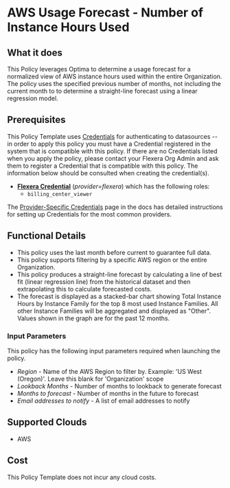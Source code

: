 # AWS Usage Forecast - Number of Instance Hours Used

## What it does

This Policy leverages Optima to determine a usage forecast for a normalized view of AWS instance hours used within the entire Organization. The policy uses the specified previous number of months, not including the current month to to determine a straight-line forecast using a linear regression model.

## Prerequisites

This Policy Template uses [Credentials](https://docs.flexera.com/flexera/EN/Automation/ManagingCredentialsExternal.htm) for authenticating to datasources -- in order to apply this policy you must have a Credential registered in the system that is compatible with this policy. If there are no Credentials listed when you apply the policy, please contact your Flexera Org Admin and ask them to register a Credential that is compatible with this policy. The information below should be consulted when creating the credential(s).

- [**Flexera Credential**](https://docs.flexera.com/flexera/EN/Automation/ProviderCredentials.htm) (*provider=flexera*) which has the following roles:
  - `billing_center_viewer`

The [Provider-Specific Credentials](https://docs.flexera.com/flexera/EN/Automation/ProviderCredentials.htm) page in the docs has detailed instructions for setting up Credentials for the most common providers.

## Functional Details

- This policy uses the last month before current to guarantee full data.
- This policy supports filtering by a specific AWS region or the entire Organization.
- This policy produces a straight-line forecast by calculating a line of best fit (linear regression line) from the historical dataset and then extrapolating this to calculate forecasted costs.
- The forecast is displayed as a stacked-bar chart showing Total Instance Hours by Instance Family for the top 8 most used Instance Families. All other Instance Families will be aggregated and displayed as "Other". Values shown in the graph are for the past 12 months.

### Input Parameters

This policy has the following input parameters required when launching the policy.

- *Region* - Name of the AWS Region to filter by. Example: 'US West (Oregon)'. Leave this blank for 'Organization' scope
- *Lookback Months* - Number of months to lookback to generate forecast
- *Months to forecast* - Number of months in the future to forecast
- *Email addresses to notify* - A list of email addresses to notify

## Supported Clouds

- AWS

## Cost

This Policy Template does not incur any cloud costs.
